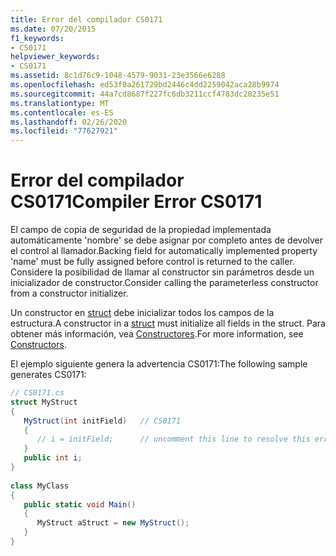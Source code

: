 ```yaml
---
title: Error del compilador CS0171
ms.date: 07/20/2015
f1_keywords:
- CS0171
helpviewer_keywords:
- CS0171
ms.assetid: 8c1d76c9-1048-4579-9031-23e3566e6288
ms.openlocfilehash: ed53f0a261729bd2446c4dd2259042aca28b9974
ms.sourcegitcommit: 44a7cd8687f227fc6db3211ccf4783dc20235e51
ms.translationtype: MT
ms.contentlocale: es-ES
ms.lasthandoff: 02/26/2020
ms.locfileid: "77627921"
---
```

# <a name="compiler-error-cs0171"></a><span data-ttu-id="89000-102">Error del compilador CS0171</span><span class="sxs-lookup"><span data-stu-id="89000-102">Compiler Error CS0171</span></span>
<span data-ttu-id="89000-103">El campo de copia de seguridad de la propiedad implementada automáticamente 'nombre' se debe asignar por completo antes de devolver el control al llamador.</span><span class="sxs-lookup"><span data-stu-id="89000-103">Backing field for automatically implemented property 'name' must be fully assigned before control is returned to the caller.</span></span> <span data-ttu-id="89000-104">Considere la posibilidad de llamar al constructor sin parámetros desde un inicializador de constructor.</span><span class="sxs-lookup"><span data-stu-id="89000-104">Consider calling the parameterless constructor from a constructor initializer.</span></span>  
  
 <span data-ttu-id="89000-105">Un constructor en [struct](../language-reference/builtin-types/struct.md) debe inicializar todos los campos de la estructura.</span><span class="sxs-lookup"><span data-stu-id="89000-105">A constructor in a [struct](../language-reference/builtin-types/struct.md) must initialize all fields in the struct.</span></span> <span data-ttu-id="89000-106">Para obtener más información, vea [Constructores](../programming-guide/classes-and-structs/constructors.md).</span><span class="sxs-lookup"><span data-stu-id="89000-106">For more information, see [Constructors](../programming-guide/classes-and-structs/constructors.md).</span></span>  
  
 <span data-ttu-id="89000-107">El ejemplo siguiente genera la advertencia CS0171:</span><span class="sxs-lookup"><span data-stu-id="89000-107">The following sample generates CS0171:</span></span>  
  
```csharp  
// CS0171.cs  
struct MyStruct  
{  
   MyStruct(int initField)   // CS0171  
   {  
      // i = initField;      // uncomment this line to resolve this error  
   }  
   public int i;  
}  
  
class MyClass  
{  
   public static void Main()  
   {  
      MyStruct aStruct = new MyStruct();  
   }  
}  
```
